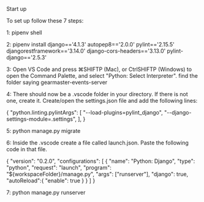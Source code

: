 Start up

To set up follow these 7 steps:

1: pipenv shell

2: pipenv install django=='4.1.3' autopep8=='2.0.0' pylint=='2.15.5' djangorestframework=='3.14.0' django-cors-headers=='3.13.0' pylint-django=='2.5.3'

3: Open VS Code and press ⌘SHIFTP (Mac), or CtrlSHIFTP (Windows) to open the Command Palette, and select "Python: Select Interpreter".
find the folder saying gearmaster-events-server

4: There should now be a .vscode folder in your directory. If there is not one, create it. Create/open the settings.json file and add the following lines:

{
    "python.linting.pylintArgs": [
        "--load-plugins=pylint_django",
        "--django-settings-module=<folder name>.settings",
    ],
}

5: python manage.py migrate

6: Inside the .vscode create a file called launch.json. Paste the following code in that file.

{
    "version": "0.2.0",
    "configurations": [
        {
            "name": "Python: Django",
            "type": "python",
            "request": "launch",
            "program": "${workspaceFolder}/manage.py",
            "args": ["runserver"],
            "django": true,
            "autoReload":{
                "enable": true
            }
        }
    ]
}

7: python manage.py runserver

